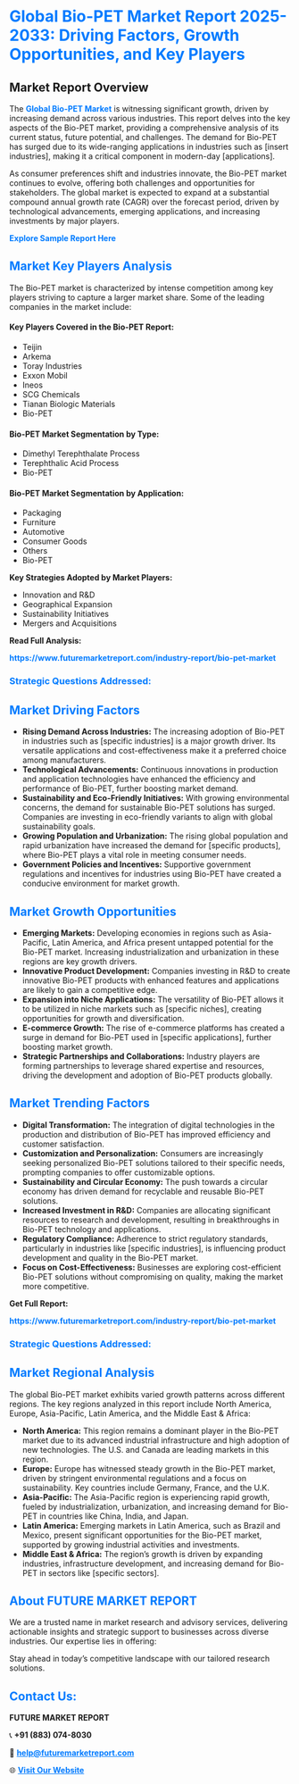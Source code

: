 <h1 style="color: #007BFF;">Global Bio-PET Market Report 2025-2033: Driving Factors, Growth Opportunities, and Key Players</h1>

<section id="overview">
<h2>Market Report Overview</h2>
<p>The <a href="https://www.futuremarketreport.com/industry-report/bio-pet-market" style="color: #007BFF; text-decoration: none;"><strong>Global Bio-PET Market</strong></a> is witnessing significant growth, driven by increasing demand across various industries. This report delves into the key aspects of the Bio-PET market, providing a comprehensive analysis of its current status, future potential, and challenges. The demand for Bio-PET has surged due to its wide-ranging applications in industries such as [insert industries], making it a critical component in modern-day [applications].</p>
<p>As consumer preferences shift and industries innovate, the Bio-PET market continues to evolve, offering both challenges and opportunities for stakeholders. The global market is expected to expand at a substantial compound annual growth rate (CAGR) over the forecast period, driven by technological advancements, emerging applications, and increasing investments by major players.</p>
</section>

<section id="overview">
<p><a href="https://www.futuremarketreport.com/request-sample/reportId=100261" style="color: #007BFF; text-decoration: none;"><strong>Explore Sample Report Here</strong></a></p>
</section>

<section id="key-players">
<h2 style="color: #007BFF;">Market Key Players Analysis</h2>
<p>The Bio-PET market is characterized by intense competition among key players striving to capture a larger market share. Some of the leading companies in the market include:</p>
<h4>Key Players Covered in the Bio-PET Report:</h4>
<ul><li>Teijin</li><li>Arkema</li><li>Toray Industries</li><li>Exxon Mobil</li><li>Ineos</li><li>SCG Chemicals</li><li>Tianan Biologic Materials</li><li>Bio-PET</li></ul>
<h4>Bio-PET Market Segmentation by Type:</h4>
<ul><li>Dimethyl Terephthalate Process</li><li>Terephthalic Acid Process</li><li>Bio-PET</li></ul>

<h4>Bio-PET Market Segmentation by Application:</h4>
<ul><li>Packaging</li><li>Furniture</li><li>Automotive</li><li>Consumer Goods</li><li>Others</li><li>Bio-PET</li></ul>
<p><strong>Key Strategies Adopted by Market Players:</strong></p>
<ul>
<li>Innovation and R&D</li>
<li>Geographical Expansion</li>
<li>Sustainability Initiatives</li>
<li>Mergers and Acquisitions</li>
</ul>
</section>

<section>
<p><strong>Read Full Analysis: </strong></p><a href="https://www.futuremarketreport.com/industry-report/bio-pet-market" style="color: #007BFF; text-decoration: none;"><strong>https://www.futuremarketreport.com/industry-report/bio-pet-market</strong></a>
<h3 style="color: #007BFF;">Strategic Questions Addressed:</h3>
</section>

<section id="driving-factors">
<h2 style="color: #007BFF;">Market Driving Factors</h2>
<ul>
<li><strong>Rising Demand Across Industries:</strong> The increasing adoption of Bio-PET in industries such as [specific industries] is a major growth driver. Its versatile applications and cost-effectiveness make it a preferred choice among manufacturers.</li>
<li><strong>Technological Advancements:</strong> Continuous innovations in production and application technologies have enhanced the efficiency and performance of Bio-PET, further boosting market demand.</li>
<li><strong>Sustainability and Eco-Friendly Initiatives:</strong> With growing environmental concerns, the demand for sustainable Bio-PET solutions has surged. Companies are investing in eco-friendly variants to align with global sustainability goals.</li>
<li><strong>Growing Population and Urbanization:</strong> The rising global population and rapid urbanization have increased the demand for [specific products], where Bio-PET plays a vital role in meeting consumer needs.</li>
<li><strong>Government Policies and Incentives:</strong> Supportive government regulations and incentives for industries using Bio-PET have created a conducive environment for market growth.</li>
</ul>
</section>

<section id="growth-opportunities">
<h2 style="color: #007BFF;">Market Growth Opportunities</h2>
<ul>
<li><strong>Emerging Markets:</strong> Developing economies in regions such as Asia-Pacific, Latin America, and Africa present untapped potential for the Bio-PET market. Increasing industrialization and urbanization in these regions are key growth drivers.</li>
<li><strong>Innovative Product Development:</strong> Companies investing in R&D to create innovative Bio-PET products with enhanced features and applications are likely to gain a competitive edge.</li>
<li><strong>Expansion into Niche Applications:</strong> The versatility of Bio-PET allows it to be utilized in niche markets such as [specific niches], creating opportunities for growth and diversification.</li>
<li><strong>E-commerce Growth:</strong> The rise of e-commerce platforms has created a surge in demand for Bio-PET used in [specific applications], further boosting market growth.</li>
<li><strong>Strategic Partnerships and Collaborations:</strong> Industry players are forming partnerships to leverage shared expertise and resources, driving the development and adoption of Bio-PET products globally.</li>
</ul>
</section>

<section id="trending-factors">
<h2 style="color: #007BFF;">Market Trending Factors</h2>
<ul>
<li><strong>Digital Transformation:</strong> The integration of digital technologies in the production and distribution of Bio-PET has improved efficiency and customer satisfaction.</li>
<li><strong>Customization and Personalization:</strong> Consumers are increasingly seeking personalized Bio-PET solutions tailored to their specific needs, prompting companies to offer customizable options.</li>
<li><strong>Sustainability and Circular Economy:</strong> The push towards a circular economy has driven demand for recyclable and reusable Bio-PET solutions.</li>
<li><strong>Increased Investment in R&D:</strong> Companies are allocating significant resources to research and development, resulting in breakthroughs in Bio-PET technology and applications.</li>
<li><strong>Regulatory Compliance:</strong> Adherence to strict regulatory standards, particularly in industries like [specific industries], is influencing product development and quality in the Bio-PET market.</li>
<li><strong>Focus on Cost-Effectiveness:</strong> Businesses are exploring cost-efficient Bio-PET solutions without compromising on quality, making the market more competitive.</li>
</ul>
</section>

<section>
<p><strong>Get Full Report: </strong></p><a href="https://www.futuremarketreport.com/industry-report/bio-pet-market" style="color: #007BFF; text-decoration: none;"><strong>https://www.futuremarketreport.com/industry-report/bio-pet-market</strong></a>
<h3 style="color: #007BFF;">Strategic Questions Addressed:</h3>
</section>


<section id="regional-analysis">
<h2 style="color: #007BFF;">Market Regional Analysis</h2>
<p>The global Bio-PET market exhibits varied growth patterns across different regions. The key regions analyzed in this report include North America, Europe, Asia-Pacific, Latin America, and the Middle East & Africa:</p>
<ul>
<li><strong>North America:</strong> This region remains a dominant player in the Bio-PET market due to its advanced industrial infrastructure and high adoption of new technologies. The U.S. and Canada are leading markets in this region.</li>
<li><strong>Europe:</strong> Europe has witnessed steady growth in the Bio-PET market, driven by stringent environmental regulations and a focus on sustainability. Key countries include Germany, France, and the U.K.</li>
<li><strong>Asia-Pacific:</strong> The Asia-Pacific region is experiencing rapid growth, fueled by industrialization, urbanization, and increasing demand for Bio-PET in countries like China, India, and Japan.</li>
<li><strong>Latin America:</strong> Emerging markets in Latin America, such as Brazil and Mexico, present significant opportunities for the Bio-PET market, supported by growing industrial activities and investments.</li>
<li><strong>Middle East & Africa:</strong> The region’s growth is driven by expanding industries, infrastructure development, and increasing demand for Bio-PET in sectors like [specific sectors].</li>
</ul>
</section>

<footer>
<h2 style="color: #007BFF;">About FUTURE MARKET REPORT</h2>
<p>We are a trusted name in market research and advisory services, delivering actionable insights and strategic support to businesses across diverse industries. Our expertise lies in offering:</p>

<p>Stay ahead in today’s competitive landscape with our tailored research solutions.</p>

<h2 style="color: #007BFF;">Contact Us:</h2>
<p><strong>FUTURE MARKET REPORT</strong></p>
<p>📞 <strong>+91 (883) 074-8030</strong></p>
<p>📧 <strong><a href="mailto:help@futuremarketreport.com" style="color: #007BFF;">help@futuremarketreport.com</a></strong></p>
<p>🌐 <strong><a href="https://www.futuremarketreport.com/" style="color: #007BFF;">Visit Our Website</a></strong></p>
</footer>